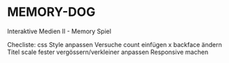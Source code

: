 # MEMORY-DOG
Interaktive Medien II - Memory Spiel

Checliste:
css Style anpassen
Versuche count einfügen x
backface ändern
Titel
scale fester vergössern/verkleiner anpassen
Responsive machen
